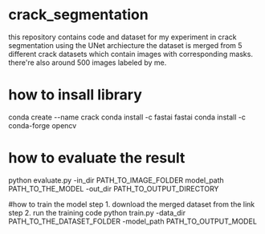# crack_segmentation
this repository contains code and dataset for my experiment in crack segmentation using the UNet archiecture
the dataset is merged from 5 different crack datasets which contain images with corresponding masks.
there're also around 500 images labeled by me. 

# how to insall library
conda create --name crack
conda install -c fastai fastai 
conda install -c conda-forge opencv 

# how to evaluate the result
python evaluate.py  -in_dir PATH_TO_IMAGE_FOLDER model_path PATH_TO_THE_MODEL -out_dir PATH_TO_OUTPUT_DIRECTORY

#how to train the model
step 1. download the merged dataset from the link
step 2. run the training code
python train.py -data_dir PATH_TO_THE_DATASET_FOLDER -model_path PATH_TO_OUTPUT_MODEL
